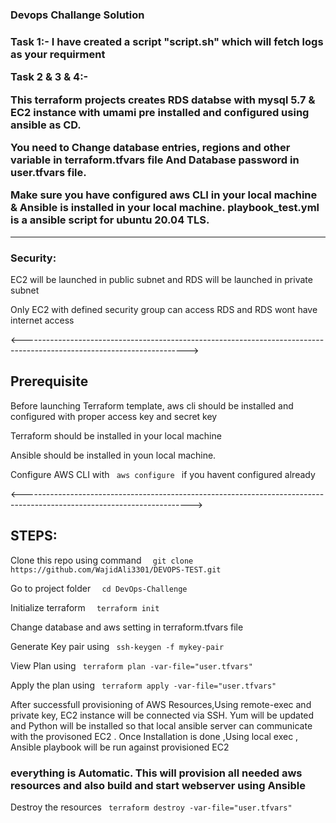 
<h3>  Devops Challange Solution <h3>

Task 1:-  I have created a script "script.sh" which will fetch logs as your requirment 
  
  
  

Task 2 & 3 & 4:- 
  
  

This terraform projects creates RDS databse with mysql 5.7 & EC2 instance with umami pre installed and configured using ansible as CD.

You need to Change database entries, regions and other variable in terraform.tfvars file And Database password in user.tfvars file.

Make sure you have configured aws CLI in your local machine & Ansible is installed in your local machine. playbook_test.yml is a ansible script for ubuntu 20.04 TLS.


  --------------------------------------------------------------------------------
 <h3> Security: </h3>
<p> EC2 will be launched in public subnet and RDS will be launched in private subnet </p>
<p> Only EC2 with defined security group can access RDS and RDS wont have internet access </p>
  
  


<----------------------------------------------------------------------------------------------------------------------->

<h2> Prerequisite </h2>
<p> Before launching Terraform template, aws cli should be installed and configured with proper access key and secret key </p>
<p> Terraform should be installed in your local machine </p>
<p> Ansible should be installed in youn local machine.
<p> Configure AWS CLI with <code> aws configure </code> if you havent configured already </p>
  

<------------------------------------------------------------------------------------------------------------------------>

<h2> STEPS: </h2>
 <p>Clone this repo using command <code>  git clone https://github.com/WajidAli3301/DEVOPS-TEST.git</code></p>
 <p> Go to project folder         <code>  cd DevOps-Challenge</code></p>
 <p>Initialize terraform          <code>  terraform init</code></p>
 <p>Change database and aws setting in terraform.tfvars file </p>
 <p>Generate Key pair using        <code> ssh-keygen -f mykey-pair  </code></p>
 <p>View Plan using                <code> terraform plan -var-file="user.tfvars"  </code></p>
 <p>Apply the plan using           <code> terraform apply -var-file="user.tfvars" </code></p>
 
 <p> After successfull provisioning of AWS Resources,Using remote-exec and private key, EC2 instance will be connected via  SSH. Yum will be updated and Python will be installed so that local ansible server can communicate with the provisoned EC2 . Once Installation is done ,Using local exec , Ansible playbook will be run against provisioned EC2 </p>
 <h3> everything is Automatic. This will provision all needed  aws resources and also build and start webserver using Ansible </h3>

 <p>Destroy the resources          <code> terraform destroy -var-file="user.tfvars" </code></p>





